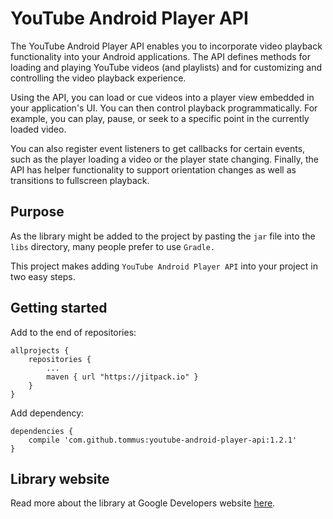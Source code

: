 # YouTube Android Player API

The YouTube Android Player API enables you to incorporate video playback functionality into your Android applications. The API defines methods for loading and playing YouTube videos (and playlists) and for customizing and controlling the video playback experience.

Using the API, you can load or cue videos into a player view embedded in your application's UI. You can then control playback programmatically. For example, you can play, pause, or seek to a specific point in the currently loaded video.

You can also register event listeners to get callbacks for certain events, such as the player loading a video or the player state changing. Finally, the API has helper functionality to support orientation changes as well as transitions to fullscreen playback.

## Purpose

As the library might be added to the project by pasting the `jar` file into the `libs` directory, many people prefer to use `Gradle.`

This project makes adding `YouTube Android Player API` into your project in two easy steps.

## Getting started

Add to the end of repositories:

    allprojects {
        repositories {
            ...
            maven { url "https://jitpack.io" }
        }
    }

Add dependency:

    dependencies {
        compile 'com.github.tommus:youtube-android-player-api:1.2.1'
    }

## Library website

Read more about the library at Google Developers website [here](https://developers.google.com/youtube/android/player/).
